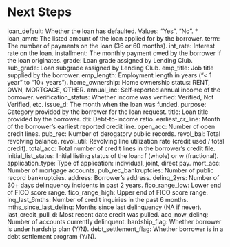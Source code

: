 # Next Steps

loan_default:	Whether the loan has defaulted. Values: “Yes”, “No”.
* 
loan_amnt: The listed amount of the loan applied for by the borrower.
term:	The number of payments on the loan (36 or 60 months).
int_rate:	Interest rate on the loan.
installment: The monthly payment owed by the borrower if the loan originates.
grade: Loan grade assigned by Lending Club.
sub_grade: Loan subgrade assigned by Lending Club.
emp_title: Job title supplied by the borrower.
emp_length:	Employment length in years (“< 1 year” to “10+ years”).
home_ownership:	Home ownership status: RENT, OWN, MORTGAGE, OTHER.
annual_inc: Self-reported annual income of the borrower.
verification_status: Whether income was verified: Verified, Not Verified, etc.
issue_d: The month when the loan was funded.
purpose: Category provided by the borrower for the loan request.
title: Loan title provided by the borrower.
dti: Debt-to-income ratio.
earliest_cr_line:	Month of the borrower’s earliest reported credit line.
open_acc:	Number of open credit lines.
pub_rec: Number of derogatory public records.
revol_bal: Total revolving balance.
revol_util:	Revolving line utilization rate (credit used / total credit).
total_acc: Total number of credit lines in the borrower’s credit file.
initial_list_status: Initial listing status of the loan: f (whole) or w (fractional).
application_type:	Type of application: individual, joint, direct pay.
mort_acc:	Number of mortgage accounts.
pub_rec_bankruptcies:	Number of public record bankruptcies.
address: Borrower’s address.
delinq_2yrs: Number of 30+ days delinquency incidents in past 2 years.
fico_range_low:	Lower end of FICO score range.
fico_range_high: Upper end of FICO score range.
inq_last_6mths:	Number of credit inquiries in the past 6 months.
mths_since_last_delinq:	Months since last delinquency (NA if never).
last_credit_pull_d:	Most recent date credit was pulled.
acc_now_delinq:	Number of accounts currently delinquent.
hardship_flag: Whether borrower is under hardship plan (Y/N).
debt_settlement_flag:	Whether borrower is in a debt settlement program (Y/N).
